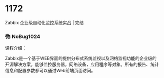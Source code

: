 # 1172
Zabbix 企业级自动化监控系统实战 | 完结
### 微:NoBug1024 


课程介绍：

Zabbix是一个基于WEB界面的提供分布式系统监视以及网络监视功能的企业级的开源解决方案。能够监控服务器，网络设备，应用程序等对象。所有的报告、统计信息和配置参数都可以通过Web前端页面访问。
